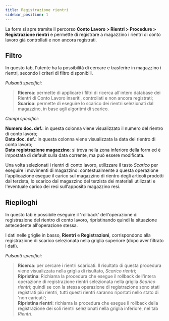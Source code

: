 ```yaml
---
title: Registrazione rientri
sidebar_position: 1
---
```


La form si apre tramite il percorso **Conto Lavoro > Rientri > Procedure > Registrazione rientri** e permette di registrare a magazzino i rientri di conto lavoro già controllati e non ancora registrati.

## Filtro

In questo tab, l'utente ha la possibilità di cercare e trasferire in magazzino i rientri, secondo i criteri di filtro disponibili. 
  

*Pulsanti specifici*:

> **Ricerca**: permette di applicare i filtri di ricerca all'intero database dei Rientri di Conto Lavoro inseriti, controllati e non ancora registrati;    
> **Scarico**: permette di eseguire lo scarico dei rientri selezionati dal magazzino, in base agli algoritmi di scarico.

*Campi specifici*:

**Numero doc. def.**: in questa colonna viene visualizzato il numero del rientro di conto lavoro;  
**Data doc. def.**: in questa colonna viene visualizzata la data del rientro di conto lavoro;  
**Data registrazione magazzino**: si trova nella zona inferiore della form ed è impostata di default sulla data corrente, ma può essere modificata.

Una volta selezionati i rientri di conto lavoro, utilizzare il tasto *Scarico* per eseguire i movimenti di magazzino: contestualmente a questa operazione l'applicazione esegue il carico sul magazzino di rientro degli articoli prodotti dal terzista, lo scarico dal magazzino del terzista dei materiali utilizzati e l'eventuale carico dei resi sull'apposito magazzino resi.

## Riepiloghi

In questo tab è possibile eseguire il 'rollback' dell'operazione di registrazione del rientro di conto lavoro, ripristinando quindi la situazione antecedente all'operazione stessa.

I dati nelle griglie in basso, **Rientri** e **Registrazioni**, corrispondono alla registrazione di scarico selezionata nella griglia superiore (dopo aver filtrato i dati).

*Pulsanti specifici*:
> **Ricerca**: per cercare i rientri scaricati. Il risultato di questa procedura viene visualizzata nella griglia di risultato, *Scarico rientri*;    
> **Ripristina**: Richiama la procedura che esegue il rollback dell'intera operazione di registrazione rientri selezionata nella griglia *Scarico rientri*; quindi se con la stessa operazione di registrazione sono stati registrati più rientri, tutti questi rientri saranno riportati nello stato di 'non caricati';  
> **Ripristina rientri**: richiama la procedura che esegue il rollback della registrazione dei soli rientri selezionati nella griglia inferiore, nel tab *Rientri*.
